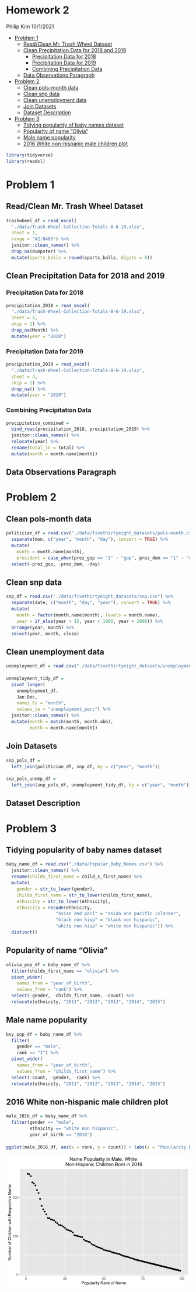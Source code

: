 Homework 2
================
Philip Kim
10/1/2021

-   [Problem 1](#problem-1)
    -   [Read/Clean Mr. Trash Wheel
        Dataset](#readclean-mr-trash-wheel-dataset)
    -   [Clean Precipitation Data for 2018 and
        2019](#clean-precipitation-data-for-2018-and-2019)
        -   [Precipitation Data for 2018](#precipitation-data-for-2018)
        -   [Precipitation Data for 2019](#precipitation-data-for-2019)
        -   [Combining Precipitation
            Data](#combining-precipitation-data)
    -   [Data Observations Paragraph](#data-observations-paragraph)
-   [Problem 2](#problem-2)
    -   [Clean pols-month data](#clean-pols-month-data)
    -   [Clean snp data](#clean-snp-data)
    -   [Clean unemployment data](#clean-unemployment-data)
    -   [Join Datasets](#join-datasets)
    -   [Dataset Description](#dataset-description)
-   [Problem 3](#problem-3)
    -   [Tidying popularity of baby names
        dataset](#tidying-popularity-of-baby-names-dataset)
    -   [Popularity of name “Olivia”](#popularity-of-name-olivia)
    -   [Male name popularity](#male-name-popularity)
    -   [2016 White non-hispanic male children
        plot](#2016-white-non-hispanic-male-children-plot)

``` r
library(tidyverse)
library(readxl)
```

# Problem 1

## Read/Clean Mr. Trash Wheel Dataset

``` r
trashwheel_df = read_excel(
  "./data/Trash-Wheel-Collection-Totals-8-6-19.xlsx",
  sheet = 1,
  range = "A2:N406") %>% 
  janitor::clean_names() %>% 
  drop_na(dumpster) %>% 
  mutate(sports_balls = round(sports_balls, digits = 0))
```

## Clean Precipitation Data for 2018 and 2019

### Precipitation Data for 2018

``` r
precipitation_2018 = read_excel(
  "./data/Trash-Wheel-Collection-Totals-8-6-19.xlsx",
  sheet = 5,
  skip = 1) %>%
  drop_na(Month) %>% 
  mutate(year = "2018")
```

### Precipitation Data for 2019

``` r
precipitation_2019 = read_excel(
  "./data/Trash-Wheel-Collection-Totals-8-6-19.xlsx",
  sheet = 4,
  skip = 1) %>% 
  drop_na() %>% 
  mutate(year = "2019")
```

### Combining Precipitation Data

``` r
precipitation_combined = 
  bind_rows(precipitation_2018, precipitation_2019) %>% 
  janitor::clean_names() %>% 
  relocate(year) %>% 
  rename(total_in = total) %>% 
  mutate(month = month.name[month])
```

## Data Observations Paragraph

# Problem 2

## Clean pols-month data

``` r
politician_df = read.csv("./data/fivethirtyeight_datasets/pols-month.csv") %>% 
  separate(mon, c("year", "month", "day"), convert = TRUE) %>% 
  mutate(
    month = month.name[month],
    president = case_when(prez_gop == "1" ~ "gop", prez_dem == "1" ~ "dem")) %>%  
  select(-prez_gop, -prez_dem, -day)
```

## Clean snp data

``` r
snp_df = read.csv("./data/fivethirtyeight_datasets/snp.csv") %>% 
  separate(date, c("month", "day", "year"), convert = TRUE) %>% 
  mutate(
    month = factor(month.name[month], levels = month.name),
    year = if_else(year > 15, year + 1900, year + 2000)) %>% 
  arrange(year, month) %>% 
  select(year, month, close)
```

## Clean unemployment data

``` r
unemployment_df = read.csv("./data/fivethirtyeight_datasets/unemployment.csv")

unemployment_tidy_df = 
  pivot_longer(
    unemployment_df,
    Jan:Dec,
    names_to = "month",
    values_to = "unemployment_perc") %>% 
  janitor::clean_names() %>% 
  mutate(month = match(month, month.abb),
         month = month.name[month])
```

## Join Datasets

``` r
snp_pols_df = 
  left_join(politician_df, snp_df, by = c("year", "month"))

snp_pols_unemp_df =
  left_join(snp_pols_df, unemployment_tidy_df, by = c("year", "month"))
```

## Dataset Description

# Problem 3

## Tidying popularity of baby names dataset

``` r
baby_name_df = read.csv("./data/Popular_Baby_Names.csv") %>% 
  janitor::clean_names() %>% 
  rename(childs_first_name = child_s_first_name) %>% 
  mutate(
    gender = str_to_lower(gender),
    childs_first_name = str_to_lower(childs_first_name),
    ethnicity = str_to_lower(ethnicity),
    ethnicity = recode(ethnicity,
                   "asian and paci" = "asian and pacific islander",
                   "black non hisp" = "black non hispanic",
                   "white non hisp" = "white non hispanic")) %>% 
  distinct()
```

## Popularity of name “Olivia”

``` r
olivia_pop_df = baby_name_df %>% 
  filter(childs_first_name == "olivia") %>% 
  pivot_wider(
    names_from = "year_of_birth",
    values_from = "rank") %>% 
  select(-gender, -childs_first_name, -count) %>% 
  relocate(ethnicity, "2011", "2012", "2013", "2014", "2015")
```

## Male name popularity

``` r
boy_pop_df = baby_name_df %>% 
  filter(
    gender == "male",
    rank == "1") %>% 
  pivot_wider(
    names_from = "year_of_birth",
    values_from = "childs_first_name") %>% 
  select(-count, -gender, -rank) %>% 
  relocate(ethnicity, "2011", "2012", "2013", "2014", "2015")
```

## 2016 White non-hispanic male children plot

``` r
male_2016_df = baby_name_df %>% 
  filter(gender == "male",
         ethnicity == "white non hispanic",
         year_of_birth == "2016")

ggplot(male_2016_df, aes(x = rank, y = count)) + labs(x = "Popularity Rank of Name", y = "Number of Children with Respective Name") + ggtitle("Name Popularity in Male, White \nNon-Hispanic Children Born in 2016") + theme(plot.title = element_text(hjust = 0.5)) + geom_point()
```

![](p8105_hw2_pk2711_files/figure-gfm/unnamed-chunk-13-1.png)<!-- -->

